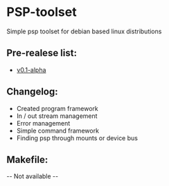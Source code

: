 # PSP-toolset
Simple psp toolset for debian based linux distributions
## Pre-realese list:
- [v0.1-alpha](https://github.com/CMsepu/PSP-toolset/tree/main/PSP-toolset%20v0.1-alpha)
## Changelog:
- Created program framework
- In / out stream management
- Error management
- Simple command framework
- Finding psp through mounts or device bus
## Makefile:
-- Not available --
